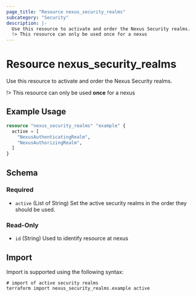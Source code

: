 ```yaml
---
page_title: "Resource nexus_security_realms"
subcategory: "Security"
description: |-
  Use this resource to activate and order the Nexus Security realms.
  !> This resource can only be used once for a nexus
---
```

# Resource nexus_security_realms
Use this resource to activate and order the Nexus Security realms.

!> This resource can only be used **once** for a nexus
## Example Usage
```terraform
resource "nexus_security_realms" "example" {
  active = [
	"NexusAuthenticatingRealm",
	"NexusAuthorizingRealm",
  ]
}
```
<!-- schema generated by tfplugindocs -->
## Schema

### Required

- `active` (List of String) Set the active security realms in the order they should be used.

### Read-Only

- `id` (String) Used to identify resource at nexus
## Import
Import is supported using the following syntax:
```shell
# import of active security realms
terraform import nexus_security_realms.example active
```
